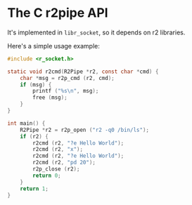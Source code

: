 The C r2pipe API
================

It's implemented in `libr_socket`, so it depends on r2 libraries.

Here's a simple usage example:

```c
#include <r_socket.h>

static void r2cmd(R2Pipe *r2, const char *cmd) {
	char *msg = r2p_cmd (r2, cmd);
	if (msg) {
		printf ("%s\n", msg);
		free (msg);
	}
}

int main() {
	R2Pipe *r2 = r2p_open ("r2 -q0 /bin/ls");
	if (r2) {
		r2cmd (r2, "?e Hello World");
		r2cmd (r2, "x");
		r2cmd (r2, "?e Hello World");
		r2cmd (r2, "pd 20");
		r2p_close (r2);
		return 0;
	}
	return 1;
}
```
